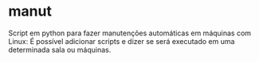 # manut
Script em python para fazer manutenções automáticas em máquinas com Linux:
É possível adicionar scripts e dizer se será executado em uma determinada sala ou máquinas.
